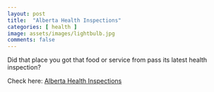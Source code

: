 ```yaml
---
layout: post
title:  "Alberta Health Inspections"
categories: [ health ]
image: assets/images/lightbulb.jpg
comments: false
---
```


Did that place you got that food or service from pass its latest health inspection?

Check here:
[Alberta Health Inspections](https://ephisahs.albertahealthservices.ca/inspections/all/)

